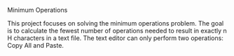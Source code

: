  Minimum Operations
	

This project focuses on solving the minimum operations problem. The goal is to calculate the fewest number of operations needed to result in exactly n H characters in a text file. The text editor can only perform two operations: Copy All and Paste.
